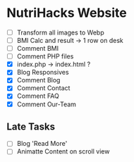 # NutriHacks Website

- [ ] Transform all images to Webp
- [ ] BMI Calc and result -> 1 row on desk
- [ ] Comment BMI
- [ ] Comment PHP files
- [x] index.php -> index.html ?
- [x] Blog Responsives
- [x] Comment Blog
- [x] Comment Contact
- [x] Comment FAQ
- [x] Comment Our-Team
 
## Late Tasks

- [ ] Blog 'Read More'
- [ ] Animatte Content on scroll view
